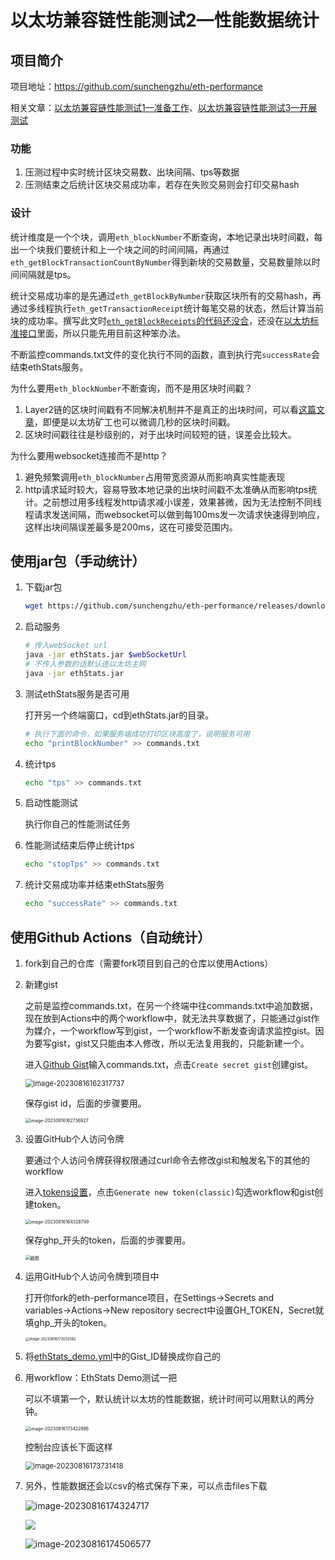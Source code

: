 # 以太坊兼容链性能测试2—性能数据统计

## 项目简介

项目地址：https://github.com/sunchengzhu/eth-performance

相关文章：[以太坊兼容链性能测试1—准备工作](https://github.com/sunchengzhu/md/blob/main/docs/eth-prepare.md)、[以太坊兼容链性能测试3—开展测试](https://github.com/sunchengzhu/md/blob/main/docs/eth-jmeter.md)

### 功能

1. 压测过程中实时统计区块交易数、出块间隔、tps等数据
2. 压测结束之后统计区块交易成功率，若存在失败交易则会打印交易hash

### 设计

统计维度是一个个块，调用`eth_blockNumber`不断查询，本地记录出块时间戳，每出一个块我们要统计和上一个块之间的时间间隔，再通过`eth_getBlockTransactionCountByNumber`得到新块的交易数量，交易数量除以时间间隔就是tps。

统计交易成功率的是先通过`eth_getBlockByNumber`获取区块所有的交易hash，再通过多线程执行`eth_getTransactionReceipt`统计每笔交易的状态，然后计算当前块的成功率。撰写此文时[`eth_getBlockReceipts`的代码还没合](https://github.com/ethereum/go-ethereum/pull/27702)，还没在[以太坊标准接口](https://ethereum.github.io/execution-apis/api-documentation/)里面，所以只能先用目前这种笨办法。

不断监控commands.txt文件的变化执行不同的函数，直到执行完`successRate`会结束ethStats服务。

为什么要用`eth_blockNumber`不断查询，而不是用区块时间戳？

1. Layer2链的区块时间戳有不同解决机制并不是真正的出块时间，可以看[这篇文章](https://mirror.xyz/msfew.eth/XxP3h9n67mvQRivwJRM-XC-vX8zoUYI1A0O7bELMuPQ)，即便是以太坊矿工也可以微调几秒的区块时间戳。
2. 区块时间戳往往是秒级别的，对于出块时间较短的链，误差会比较大。

为什么要用websocket连接而不是http？

1. 避免频繁调用`eth_blockNumber`占用带宽资源从而影响真实性能表现
2. http请求延时较大，容易导致本地记录的出块时间戳不太准确从而影响tps统计。之前想过用多线程发http请求减小误差，效果甚微，因为无法控制不同线程请求发送间隔，而websocket可以做到每100ms发一次请求快速得到响应，这样出块间隔误差最多是200ms，这在可接受范围内。

## 使用jar包（手动统计）

1. 下载jar包

   ```bash
   wget https://github.com/sunchengzhu/eth-performance/releases/download/v1.0.0/ethStats.jar
   ```

2. 启动服务

   ```bash
   # 传入webSocket url
   java -jar ethStats.jar $webSocketUrl
   # 不传入参数的话默认连以太坊主网
   java -jar ethStats.jar
   ```

3. 测试ethStats服务是否可用

   打开另一个终端窗口，cd到ethStats.jar的目录。

   ```bash
   # 执行下面的命令，如果服务端成功打印区块高度了，说明服务可用
   echo "printBlockNumber" >> commands.txt
   ```

4. 统计tps

   ```bash
   echo "tps" >> commands.txt
   ```

5. 启动性能测试

   执行你自己的性能测试任务

6. 性能测试结束后停止统计tps

   ```bash
   echo "stopTps" >> commands.txt
   ```

7. 统计交易成功率并结束ethStats服务

   ```bash
   echo "successRate" >> commands.txt
   ```

## 使用Github Actions（自动统计）

1. fork到自己的仓库（需要fork项目到自己的仓库以使用Actions）

2. 新建gist

   之前是监控commands.txt，在另一个终端中往commands.txt中追加数据，现在放到Actions中的两个workflow中，就无法共享数据了，只能通过gist作为媒介，一个workflow写到gist，一个workflow不断发查询请求监控gist。因为要写gist，gist又只能由本人修改，所以无法复用我的，只能新建一个。

   进入[Github Gist](https://gist.github.com)输入commands.txt，点击`Create secret gist`创建gist。

   <img src="https://typora-1304641378.cos.ap-shanghai.myqcloud.com/images/image-20230816162317737.png" alt="image-20230816162317737" style="zoom:80%;"/> 

   保存gist id，后面的步骤要用。

   <img src="https://typora-1304641378.cos.ap-shanghai.myqcloud.com/images/image-20230816162736927.png" alt="image-20230816162736927" style="zoom:50%;"/>  

   

   

3. 设置GitHub个人访问令牌

   要通过个人访问令牌获得权限通过curl命令去修改gist和触发名下的其他的workflow

   进入[tokens设置](https://github.com/settings/tokens)，点击`Generate new token(classic)`勾选workflow和gist创建token。

   <img src="https://typora-1304641378.cos.ap-shanghai.myqcloud.com/images/image-20230816164328799.png" alt="image-20230816164328799" style="zoom:50%;" />    

   保存ghp_开头的token，后面的步骤要用。

   <img src="https://typora-1304641378.cos.ap-shanghai.myqcloud.com/images/%E6%88%AA%E5%9B%BE.png" alt="截图" style="zoom:50%;" />   

4. 运用GitHub个人访问令牌到项目中

   打开你fork的eth-performance项目，在Settings→Secrets and variables→Actions→New repository secrect中设置GH_TOKEN，Secret就填ghp_开头的token。

   <img src="https://typora-1304641378.cos.ap-shanghai.myqcloud.com/images/image-20230816172032582.png" alt="image-20230816172032582" style="zoom:40%;" />    

   

5. 将[ethStats_demo.yml](https://github.com/sunchengzhu/eth-performance/blob/main/.github/workflows/ethStats_demo.yml)中的Gist_ID替换成你自己的

6. 用workflow：EthStats Demo测试一把

   可以不填第一个，默认统计以太坊的性能数据，统计时间可以用默认的两分钟。

   <img src="https://typora-1304641378.cos.ap-shanghai.myqcloud.com/images/image-20230816173422886.png" alt="image-20230816173422886" style="zoom:50%;" /> 

   控制台应该长下面这样

   <img src="https://typora-1304641378.cos.ap-shanghai.myqcloud.com/images/image-20230816173731418.png" alt="image-20230816173731418" style="zoom:80%;" /> 

7. 另外，性能数据还会以csv的格式保存下来，可以点击files下载

   ![image-20230816174324717](https://typora-1304641378.cos.ap-shanghai.myqcloud.com/images/image-20230816174324717.png) 

   ![](https://typora-1304641378.cos.ap-shanghai.myqcloud.com/images/image-20230816174423125.png) 

   ![image-20230816174506577](https://typora-1304641378.cos.ap-shanghai.myqcloud.com/images/image-20230816174506577.png) 

